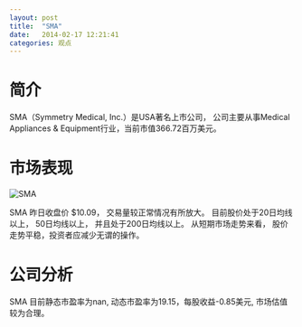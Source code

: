```yaml
---
layout: post
title:  "SMA"
date:   2014-02-17 12:21:41
categories: 观点
---
```


# 简介
SMA（Symmetry Medical, Inc.）是USA著名上市公司，
公司主要从事Medical Appliances & Equipment行业，当前市值366.72百万美元。

# 市场表现

![SMA](http://finviz.com/chart.ashx?t=SMA&ty=c&ta=1&p=d&s=l)

SMA 昨日收盘价 $10.09，
交易量较正常情况有所放大。
目前股价处于20日均线以上，
50日均线以上，
并且处于200日均线以上。
从短期市场走势来看，
股价走势平稳，投资者应减少无谓的操作。

# 公司分析
SMA 目前静态市盈率为nan, 动态市盈率为19.15，每股收益-0.85美元,
市场估值较为合理。
